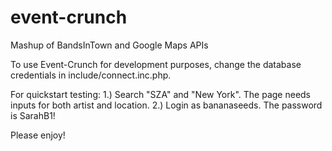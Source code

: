 # event-crunch
Mashup of BandsInTown and Google Maps APIs

To use Event-Crunch for development purposes, change the database credentials in include/connect.inc.php.

For quickstart testing:
  1.) Search "SZA" and "New York". The page needs inputs for both artist and location.
  2.) Login as bananaseeds. The password is SarahB1!

Please enjoy!
